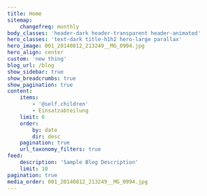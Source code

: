 ```yaml
---
title: Home
sitemap:
    changefreq: monthly
body_classes: 'header-dark header-transparent header-animated'
hero_classes: 'text-dark title-h1h2 hero-large parallax'
hero_image: 001_20140812_213249__MG_0994.jpg
hero_align: center
custom: 'new thing'
blog_url: /blog
show_sidebar: true
show_breadcrumbs: true
show_pagination: true
content:
    items:
        - '@self.children'
        - Einsatzabteilung
    limit: 6
    order:
        by: date
        dir: desc
    pagination: true
    url_taxonomy_filters: true
feed:
    description: 'Sample Blog Description'
    limit: 10
pagination: true
media_order: 001_20140812_213249__MG_0994.jpg
---
```


